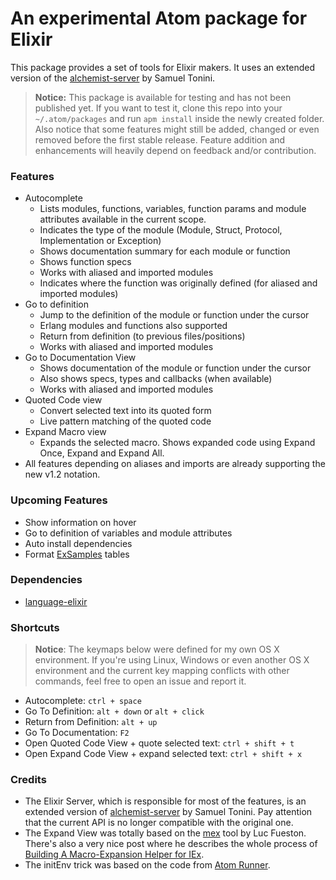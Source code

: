 # An experimental Atom package for Elixir

This package provides a set of tools for Elixir makers. It uses an extended version of the [alchemist-server](https://github.com/tonini/alchemist-server) by Samuel Tonini.

> **Notice:** This package is available for testing and has not been published yet. If you want to test it, clone this repo into your `~/.atom/packages` and run `apm install` inside the newly created folder. Also notice that some features might still be added, changed or even removed before the first stable release. Feature addition and enhancements will heavily depend on feedback and/or contribution.

### Features

- Autocomplete
  - Lists modules, functions, variables, function params and module attributes available in the current scope.
  - Indicates the type of the module (Module, Struct, Protocol, Implementation or Exception)
  - Shows documentation summary for each module or function
  - Shows function specs
  - Works with aliased and imported modules
  - Indicates where the function was originally defined (for aliased and imported modules)
- Go to definition
  - Jump to the definition of the module or function under the cursor
  - Erlang modules and functions also supported
  - Return from definition (to previous files/positions)
  - Works with aliased and imported modules
- Go to Documentation View
  - Shows documentation of the module or function under the cursor
  - Also shows specs, types and callbacks (when available)
  - Works with aliased and imported modules
- Quoted Code view
  - Convert selected text into its quoted form
  - Live pattern matching of the quoted code
- Expand Macro view
  - Expands the selected macro. Shows expanded code using Expand Once, Expand and Expand All.
- All features depending on aliases and imports are already supporting the new v1.2 notation.

### Upcoming Features

- Show information on hover
- Go to definition of variables and module attributes
- Auto install dependencies
- Format [ExSamples](https://github.com/msaraiva/exsamples) tables

### Dependencies
- [language-elixir](https://atom.io/packages/language-elixir)

### Shortcuts

> **Notice**: The keymaps below were defined for my own OS X environment. If you're using Linux, Windows or even another OS X environment and the current key mapping conflicts with other commands, feel free to open an issue and report it.

- Autocomplete: `ctrl + space`
- Go To Definition: `alt + down` or `alt + click`
- Return from Definition: `alt + up`
- Go To Documentation: `F2`
- Open Quoted Code View + quote selected text: `ctrl + shift + t`
- Open Expand Code View + expand selected text: `ctrl + shift + x`

### Credits

- The Elixir Server, which is responsible for most of the features, is an extended version of [alchemist-server](https://github.com/tonini/alchemist-server) by Samuel Tonini. Pay attention that the current API is no longer compatible with the original one.
- The Expand View was totally based on the [mex](https://github.com/mrluc/mex) tool by Luc Fueston. There's also a very nice post where he describes the whole process of [Building A Macro-Expansion Helper for IEx](http://blog.maketogether.com/building-a-macro-expansion-helper/).
- The initEnv trick was based on the code from [Atom Runner](https://github.com/lsegal/atom-runner/blob/master/lib/atom-runner.coffee).
